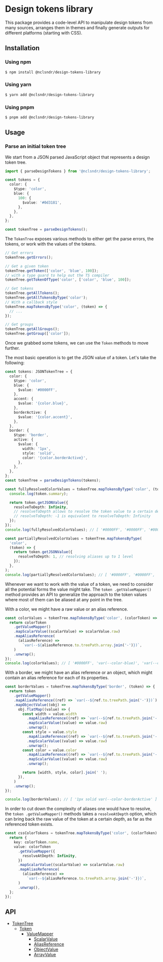 # Design tokens library

This package provides a code-level API to manipulate design tokens from many sources, arranges them in themes and finally generate outputs for different platforms (starting with CSS).

## Installation

### Using npm

```bash
$ npm install @nclsndr/design-tokens-library
```

### Using yarn

```bash
$ yarn add @nclsndr/design-tokens-library
```

### Using pnpm

```bash
$ pnpm add @nclsndr/design-tokens-library
```

## Usage

### Parse an initial token tree

We start from a JSON parsed JavaScript object that represents a design token tree.

```typescript
import { parseDesignTokens } from '@nclsndr/design-tokens-library';

const tokens = {
  color: {
    $type: 'color',
    blue: {
      100: {
        $value: '#0d3181',
      },
    },
  },
};

const tokenTree = parseDesignTokens();
```

The `TokenTree` exposes various methods to either get the parse errors, the tokens, or work with the values of the tokens.

```typescript
// Get errors
tokenTree.getErrors();

// Get a given token
tokenTree.getToken(['color', 'blue', 100]);
// with a type guard to help out the TS compiler
tokenTree.getTokenOfType('color', ['color', 'blue', 100]);

// Get tokens
tokenTree.getAllTokens();
tokenTree.getAllTokensByType('color');
// With a callback style
tokenTree.mapTokensByType('color', (token) => {
  // ...
});

// Get groups
tokenTree.getAllGroups();
tokenTree.getGroup(['color']);
```

Once we grabbed some tokens, we can use the `Token` methods to move further.

The most basic operation is to get the JSON value of a token. Let's take the following:

```typescript
const tokens: JSONTokenTree = {
  color: {
    $type: 'color',
    blue: {
      $value: '#0000FF',
    },
    accent: {
      $value: '{color.blue}',
    },
    borderActive: {
      $value: '{color.accent}',
    },
  },
  border: {
    $type: 'border',
    active: {
      $value: {
        width: '1px',
        style: 'solid',
        color: '{color.borderActive}',
      },
    },
  },
};
const tokenTree = parseDesignTokens(tokens);

const fullyResolvedColorValues = tokenTree.mapTokensByType('color', (token) => {
  console.log(token.summary);

  return token.getJSONValue({
    resolveToDepth: Infinity,
    // resolveToDepth allows to resolve the token value to a certain depth.
    // resolveToDepth: -1 is equivalent to resolveToDepth: Infinity
  });
});
console.log(fullyResolvedColorValues); // [ '#0000FF', '#0000FF', '#0000FF' ]

const partiallyResolvedColorValues = tokenTree.mapTokensByType(
  'color',
  (token) => {
    return token.getJSONValue({
      resolveToDepth: 1, // resolving aliases up to 1 level
    });
  },
);
console.log(partiallyResolvedColorValues); // [ '#0000FF', '#0000FF', '{color.blue}' ]
```

Whenever we want to work with the value of a token, we need to consider all the potential forms the value might take.
The `token
.getValueMapper()` method provides an API to generalize the approach to the token values where most of them can be aliased at any point in the tree.

With a color, we might have a raw value or an alias reference.

```typescript
const colorValues = tokenTree.mapTokensByType('color', (colorToken) => {
  return colorToken
    .getValueMapper()
    .mapScalarValue((scalarValue) => scalarValue.raw)
    .mapAliasReference(
      (aliasReference) =>
        `var(--${aliasReference.to.treePath.array.join('-')})`,
    )
    .unwrap();
});
console.log(colorValues); // [ '#0000FF', 'var(--color-blue)', 'var(--color-accent)' ]
```

With a border, we might have an alias reference or an object, which might contain an alias reference for each of its properties.

```typescript
const borderValues = tokenTree.mapTokensByType('border', (token) => {
  return token
    .getValueMapper()
    .mapAliasReference((ref) => `var(--${ref.to.treePath.join('-')})`)
    .mapObjectValue((obj) =>
      obj.flatMap((value) => {
        const width = value.width
          .mapAliasReference((ref) => `var(--${ref.to.treePath.join('-')}`)
          .mapScalarValue((value) => value.raw)
          .unwrap();
        const style = value.style
          .mapAliasReference((ref) => `var(--${ref.to.treePath.join('-')}`)
          .mapScalarValue((value) => value.raw)
          .unwrap();
        const color = value.color
          .mapAliasReference((ref) => `var(--${ref.to.treePath.join('-')}`)
          .mapScalarValue((value) => value.raw)
          .unwrap();

        return [width, style, color].join(' ');
      }),
    )
    .unwrap();
});

console.log(borderValues); // [ '1px solid var(--color-borderActive' ]
```

In order to cut down the complexity of aliases one would have to resolve, the `token
.getValueMapper()` methods takes a `resolveAtDepth` option, which can bring back the raw value of the token at a certain depth, as far as the referenced token exists.

```typescript
const cssColorTokens = tokenTree.mapTokensByType('color', (colorToken) => {
  return {
    key: colorToken.name,
    value: colorToken
      .getValueMapper({
        resolveAtDepth: Infinity,
      })
      .mapScalarValue((scalarValue) => scalarValue.raw)
      .mapAliasReference(
        (aliasReference) =>
          `var(--${aliasReference.to.treePath.array.join('-')})`,
      )
      .unwrap(),
  };
});
```

## API

- [TokenTree](docs/api/TokenTree.md)
    - [Token](docs/api/Token.md)
        - [ValueMapper](docs/api/ValueMapper.md)
            - [ScalarValue](docs/api/ScalarValue.md)
            - [AliasReference](docs/api/AliasReference.md)
            - [ObjectValue](docs/api/ObjectValue.md)
            - [ArrayValue](docs/api/ArrayValue.md)
